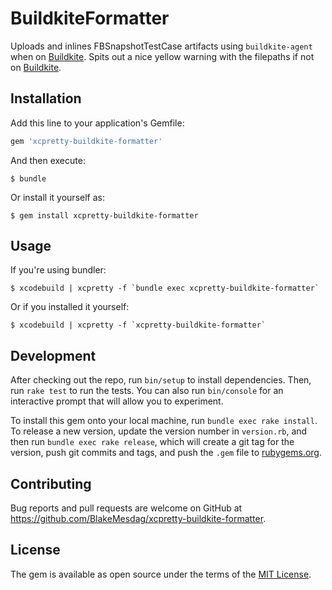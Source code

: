# BuildkiteFormatter

Uploads and inlines FBSnapshotTestCase artifacts using `buildkite-agent` when on [Buildkite](https://buildkite.com). Spits out a nice yellow warning with the filepaths if not on [Buildkite](https://buildkite.com).

## Installation

Add this line to your application's Gemfile:

```ruby
gem 'xcpretty-buildkite-formatter'
```

And then execute:

    $ bundle

Or install it yourself as:

    $ gem install xcpretty-buildkite-formatter

## Usage

If you're using bundler:

    $ xcodebuild | xcpretty -f `bundle exec xcpretty-buildkite-formatter`

Or if you installed it yourself:

    $ xcodebuild | xcpretty -f `xcpretty-buildkite-formatter`

## Development

After checking out the repo, run `bin/setup` to install dependencies. Then, run `rake test` to run the tests. You can also run `bin/console` for an interactive prompt that will allow you to experiment.

To install this gem onto your local machine, run `bundle exec rake install`. To release a new version, update the version number in `version.rb`, and then run `bundle exec rake release`, which will create a git tag for the version, push git commits and tags, and push the `.gem` file to [rubygems.org](https://rubygems.org).

## Contributing

Bug reports and pull requests are welcome on GitHub at https://github.com/BlakeMesdag/xcpretty-buildkite-formatter.


## License

The gem is available as open source under the terms of the [MIT License](http://opensource.org/licenses/MIT).

